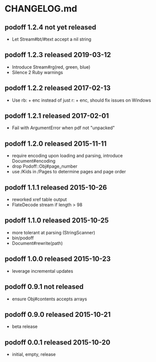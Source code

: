 
# CHANGELOG.md


## podoff 1.2.4  not yet released

* Let Stream#bt/#text accept a nil string


## podoff 1.2.3  released 2019-03-12

* Introduce Stream#rg(red, green, blue)
* Silence 2 Ruby warnings


## podoff 1.2.2  released 2017-02-13

* Use rb: + enc instead of just r: + enc, should fix issues on Windows


## podoff 1.2.1  released 2017-02-01

* Fail with ArgumentError when pdf not "unpacked"


## podoff 1.2.0  released 2015-11-11

* require encoding upon loading and parsing, introduce Document#encoding
* drop Podoff::Obj#page_number
* use /Kids in /Pages to determine pages and page order


## podoff 1.1.1  released 2015-10-26

* reworked xref table output
* FlateDecode stream if length > 98


## podoff 1.1.0  released 2015-10-25

* more tolerant at parsing (StringScanner)
* bin/podoff
* Document#rewrite(path)


## podoff 1.0.0  released 2015-10-23

* leverage incremental updates


## podoff 0.9.1  not released

* ensure Obj#contents accepts arrays


## podoff 0.9.0  released 2015-10-21

* beta release


## podoff 0.0.1  released 2015-10-20

* initial, empty, release

